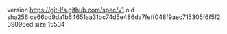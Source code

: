 version https://git-lfs.github.com/spec/v1
oid sha256:ce66bd9da1b64651aa31bc74d5e486da7feff048f9aec715305f6f5f239096ed
size 15534
